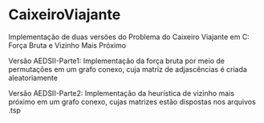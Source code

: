 # CaixeiroViajante
Implementação de duas versões do Problema do Caixeiro Viajante em C: Força Bruta e Vizinho Mais Próximo

Versão AEDSII-Parte1:
  Implementação da força bruta por meio de permutações em um grafo conexo, cuja matriz de adjascências é criada aleatoriamente

Versão AEDSII-Parte2:
  Implementação da heurística de vizinho mais próximo em um grafo conexo, cujas matrizes estão dispostas nos arquivos .tsp
